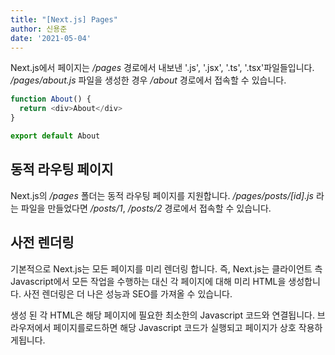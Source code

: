 ```yaml
---
title: "[Next.js] Pages"
author: 신용준
date: '2021-05-04'
---
```


Next.js에서 페이지는 */pages* 경로에서 내보낸 '.js', '.jsx', '.ts', '.tsx'파일들입니다.
*/pages/about.js* 파일을 생성한 경우 */about* 경로에서 접속할 수 있습니다.

```js
function About() {
  return <div>About</div>
}

export default About
```

## 동적 라우팅 페이지

Next.js의 */pages* 폴더는 동적 라우팅 페이지를 지원합니다.
*/pages/posts/[id].js* 라는 파일을 만들었다면 */posts/1*, */posts/2* 경로에서 접속할 수 있습니다.

## 사전 렌더링

기본적으로 Next.js는 모든 페이지를 미리 렌더링 합니다. 즉, Next.js는 클라이언트 측 Javascript에서 모든 작업을 수행하는 대신 각 페이지에 대해 미리 HTML을 생성합니다. 사전 렌더링은 더 나은 성능과 SEO를 가져올 수 있습니다.

생성 된 각 HTML은 해당 페이지에 필요한 최소한의 Javascript 코드와 연결됩니다. 브라우저에서 페이지를로드하면 해당 Javascript 코드가 실행되고 페이지가 상호 작용하게됩니다.
